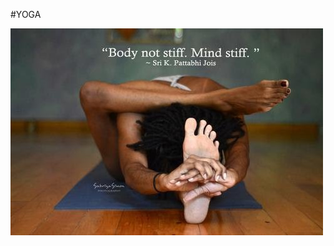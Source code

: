 #YOGA

![RELAXATION](https://github.com/kharris157/kharris157.github.io/blob/master/B45ED00A-F223-43AC-AF4F-31728F4D049B.jpeg "title")

